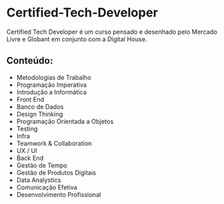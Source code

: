 # Certified-Tech-Developer
Certified Tech Developer é um curso pensado e desenhado pelo Mercado Livre e Globant em conjunto com a Digital House.

## Conteúdo:
- Metodologias de Trabalho
- Programação Imperativa
- Introdução a Informática
- Front End 
- Banco de Dados 
- Design Thinking
- Programação Orientada a Objetos
- Testing 
- Infra
- Teamwork & Collaboration
- UX / UI
- Back End
- Gestão de Tempo 
- Gestão de Produtos Digitais 
- Data Analystics
- Comunicação Efetiva
- Desenvolvimento Profissional

